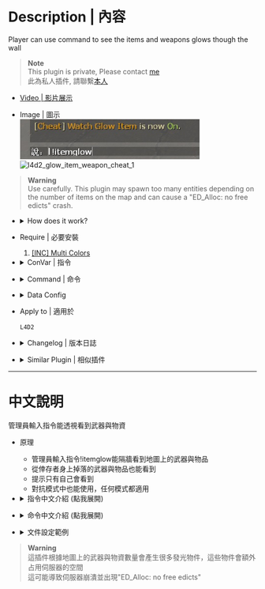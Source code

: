 # Description | 內容
Player can use command to see the items and weapons glows though the wall

> __Note__ <br/>
This plugin is private, Please contact [me](https://github.com/fbef0102/Game-Private_Plugin#私人插件列表-private-plugins-list)<br/>
此為私人插件, 請聯繫[本人](https://github.com/fbef0102/Game-Private_Plugin#私人插件列表-private-plugins-list)

* [Video | 影片展示](https://youtu.be/kmvs3S2v2LU)

* Image | 圖示
	<br/>![l4d2_glow_item_weapon_cheat_2](image/l4d2_glow_item_weapon_cheat_2.jpg)
	<br/>![l4d2_glow_item_weapon_cheat_1](image/l4d2_glow_item_weapon_cheat_1.gif)

> __Warning__
<br/>Use carefully. This plugin may spawn too many entities depending on the number of items on the map and can cause a "ED_Alloc: no free edicts" crash.

* <details><summary>How does it work?</summary>

	* Admin type ```!itemglow```, now you can see the items and weapons glows though the wall, have Fun.
</details>

* Require | 必要安裝
	1. [[INC] Multi Colors](https://github.com/fbef0102/L4D1_2-Plugins/releases/tag/Multi-Colors)

* <details><summary>ConVar | 指令</summary>

	* cfg/sourcemod/l4d2_glow_item_weapon_cheat.cfg
		```php
		// Enable/Disable the plugin.
		l4d2_glow_item_weapon_cheat_enable "1"

		// Delete *_spawn entities when its count reaches 0.
		// 0 = OFF, 1 = ON.
		l4d2_glow_item_weapon_cheat_remove_spawner "1"

		// Remove glow from health cabinet after being opened.
		l4d2_glow_item_weapon_cheat_health_cabinet "1"

		// Algorithm value to detect the glow minimum brightness for a random color (not accurate).
		l4d2_glow_item_weapon_cheat_min_brightness "0.5"

		// Apply glow to scavenge gascans.
		// 0 = OFF, 1 = ON.
		l4d2_glow_item_weapon_cheat_scavenge_gascan "0"

		// Time interval to display the instruction message. (0=off)
		l4d2_glow_item_weapon_cheat_message_interval "0"

		// Which teams should see the message, 7=Everyone, 1=Spectator, 2=Survivors, 4=Infecteds. (add numbers together)
		l4d2_glow_item_weapon_cheat_message_team "0"

		// Players with these flags have access to use !itemglow cmd to see all glow entites in survivor and infected team. (Empty = Everyone, -1: Nobody)
		l4d2_glow_item_weapon_cheat_watch_flag "z"

		// If 1, Enable item glow for spectator (0=off)
		// 1=Spectators can also use !itemglow cmd
		l4d2_glow_item_weapon_cheat_spec_enable "0"
		```
</details>

* <details><summary>Command | 命令</summary>

	* **Turn On/Off item glow personally**
		```php
		sm_itemglow
		```

	* **Reload the glow configs. (Adm required: ADMFLAG_ROOT)**
		```php
		sm_glowreload
		```
</details>

* <details><summary>Data Config</summary>

	* data/l4d2_glow_item_weapon_cheat.cfg
		```php
		// Attributes explained:
		//  "enable"   -> Apply plugin glow to entity. "0" = Disable, "1" = Enable.
		//  "random"   -> Apply a random glow color. "0" = OFF, "1" = ON.
		//  "color"    -> Item glow color. Use three values between 0-255 separated by spaces. "<0-255> <0-255> <0-255>", e.g: "255 255 255". Ignored when "random" is "1".
		//  "flashing" -> Add a flashing effect on glowing entities. "0" = OFF, "1" = ON.
		//  "rangemin" -> Minimum distance that the client must be from the entity to start glowing. "0" = No minimum distance.
		//  "rangemax  -> Maximum distance that the client can be away from the entity to start glowing. "0" = No maximum distance.
		//  "team"     -> Which teams should see the outline glow. "7" = Everyone, "1" = Spectator, "2" = Survivors, "4" = Infecteds. (add numbers together)
		"l4d2_glow_item_weapon_cheat"
		{
			"default"
			{
				"enable"        "1"
				"team"          "7"
				"random"        "0"
				"color"         "255 255 255"
				"flashing"      "1"
				"rangemin"      "0"
				"rangemax"      "1500"
			}
		}
		```
</details>

* Apply to | 適用於
	```
	L4D2
	```

* <details><summary>Changelog | 版本日誌</summary>
	
	* v1.1h (2024-3-5)
		* Update Cvars

	* v1.0h (2023-6-7)
		* Add cvars, cmds, and message
		* Add "teams" in data, Which teams should see the outline glow. 
		* Create "prop_dynamic_override" glow entities and attach to items and weapons
		* Only adms can use command to see glow though the wall

	* v1.0.7
	    * [Original Plugin By Marttt](https://forums.alliedmods.net/showthread.php?t=329617)
</details>

* <details><summary>Similar Plugin | 相似插件</summary>

	1. [l4d2_scope_wallhack](/Plugin_插件/Nothing_Impossible_無理改造版/l4d2_scope_wallhack): Survivor can use sniper scopes to see the infected model glows though the wall
		> 倖存者打開狙擊鏡能透視看到特感
	2. [l4d2_wallhack_cheat](/Plugin_插件/Nothing_Impossible_無理改造版/l4d2_wallhack_cheat): Admins can use commands to see the infected model glows though the wall
		> 管理員輸入指令能透視看到特感
</details>

- - - -
# 中文說明
管理員輸入指令能透視看到武器與物資

* 原理
	* 管理員輸入指令!itemglow能隔牆看到地圖上的武器與物品
	* 從倖存者身上掉落的武器與物品也能看到
	* 提示只有自己會看到
	* 對抗模式中也能使用，任何模式都適用

* <details><summary>指令中文介紹 (點我展開)</summary>

	* cfg/sourcemod/l4d2_glow_item_weapon_cheat.cfg
		```php
		// 0=關閉插件, 1=啟動插件
		l4d2_glow_item_weapon_cheat_enable "1"

		// *_spawn 物件給完數量後自動刪除光圈
		// 0 = 關閉這項功能, 1 = 開啟.
		l4d2_glow_item_weapon_cheat_remove_spawner "1"

		// 為1時，醫療箱打開後刪除光圈
		l4d2_glow_item_weapon_cheat_health_cabinet "1"

		// 隨機顏色的亮度必須大於此數值. (建議不要修改此指令)
		l4d2_glow_item_weapon_cheat_min_brightness "0.5"

		// 為1時，黃色汽油桶也要給光圈
		l4d2_glow_item_weapon_cheat_scavenge_gascan "0"

		// 提示如何使用指令開啟item glow的時間間隔 (0=不提示)
		l4d2_glow_item_weapon_cheat_message_interval "0"

		// 哪些隊伍可以看到提示, 1=旁觀者, 2=人類, 4=特感. (請將數字相加起來，7=每個人)
		l4d2_glow_item_weapon_cheat_message_team "0"

		// 擁有這些權限的倖存者或感染者，才可以輸入!itemglow (留白 = 任何人都能, -1: 無人能輸入)
		l4d2_glow_item_weapon_cheat_watch_flag "z"

		// 為1時，旁觀者預設可以看到物品發光 (0=關閉這項功能)
		// 1=旁觀者也可以輸入!itemglow開關
		l4d2_glow_item_weapon_cheat_spec_enable "0"
		```
</details>

* <details><summary>命令中文介紹 (點我展開)</summary>

	* **開啟或關閉 item glow**
		```php
		sm_itemglow
		```

	* **重新載入文件 ```data/l4d2_glow_item_weapon_cheat.cfg```. (權限: ADMFLAG_ROOT)**
		```php
		sm_glowreload
		```
</details>

* <details><summary>文件設定範例</summary>

	* 自行設定光圈的顏色與發光範圍
	* data/l4d2_glow_item_weapon_cheat.cfg
		```php
		//  "enable"   -> 附上光圈在這個物件上 "0" = 關閉光圈, "1" = 開啟光圈.
		//  "random"   -> 光圈顏色為隨機. "0" = 不隨機, "1" = 隨機.
		//  "color"    -> 指定光圈顏色. 使用RGB "<0-255> <0-255> <0-255>", 譬如: "255 255 255". 當"random"為1時忽略此顏色
		//  "flashing" -> 光圈閃爍 "0" = 不閃爍, "1" = 閃爍.
		//  "rangemin" -> 玩家必須與物件保持一定的範圍才看得到光圈. "0" = 無需保持範圍.
		//  "rangemax  -> 玩家離物件的範圍如果超過此數值則看不到光圈 "0" = 無論距離多遠都能看到.
		//  "team"     -> 哪些隊伍能看到光圈 "7" = 任何人, "1" = 旁觀者, "2" = 倖存者, "4" = 特感. (數字相加)
		"l4d2_glow_item_weapon_cheat"
		{
			"default"
			{
				"enable"        "1"
				"team"          "7"
				"random"        "0"
				"color"         "255 255 255"
				"flashing"      "1"
				"rangemin"      "0"
				"rangemax"      "1500"
			}
		}
		```
</details>

> __Warning__ 
<br/>這插件根據地圖上的武器與物資數量會產生很多發光物件，這些物件會額外占用伺服器的空間
<br/>這可能導致伺服器崩潰並出現"ED_Alloc: no free edicts"